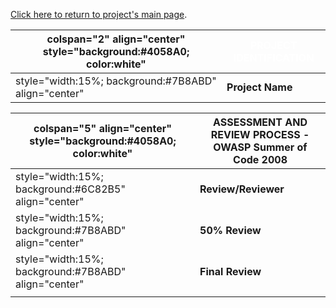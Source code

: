[Click here to return to project's main
page](:Category:OWASP_Application_Security_Tool_Benchmarking_Environment_and_Site_Generator_Refresh_Project "wikilink").

| colspan="2" align="center" style="background:\#4058A0; color:white" | <font color="white">**PROJECT IDENTIFICATION** |
| ------------------------------------------------------------------- | ---------------------------------------------- |
| style="width:15%; background:\#7B8ABD" align="center"               | **Project Name**                               |

| colspan="5" align="center" style="background:\#4058A0; color:white" | ASSESSMENT AND REVIEW PROCESS - OWASP Summer of Code 2008 |
| ------------------------------------------------------------------- | --------------------------------------------------------- |
| style="width:15%; background:\#6C82B5" align="center"               | **Review/Reviewer**                                       |
| style="width:15%; background:\#7B8ABD" align="center"               | **50% Review**                                            |
| style="width:15%; background:\#7B8ABD" align="center"               | **Final Review**                                          |
|                                                                     |                                                           |